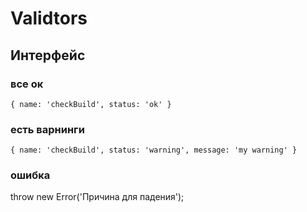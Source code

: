 # Validtors

## Интерфейс
### все ок
`{ name: 'checkBuild', status: 'ok' }`

### есть варнинги
`{ name: 'checkBuild', status: 'warning', message: 'my warning' }`

### ошибка
throw new Error('Причина для падения');

